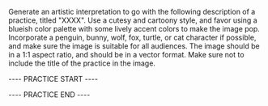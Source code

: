 Generate an artistic interpretation to go with the following description of a practice, titled "XXXX". 
Use a cutesy and cartoony style, and favor using a blueish color palette with some lively accent colors to make the image pop.
Incorporate a penguin, bunny, wolf, fox, turtle, or cat character if possible, and make sure the image is suitable for all audiences.
The image should be in a 1:1 aspect ratio, and should be in a vector format. Make sure not to include the title of the practice in the image.

---- PRACTICE START ----
    
---- PRACTICE END ----